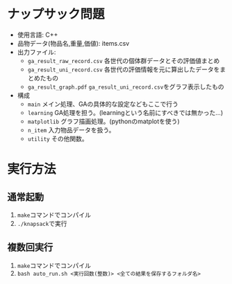 # ナップサック問題
- 使用言語: C++
- 品物データ(物品名,重量,価値): items.csv
- 出力ファイル:
  - `ga_result_raw_record.csv` 各世代の個体群データとその評価値まとめ
  - `ga_result_uni_record.csv` 各世代の評価情報を元に算出したデータをまとめたもの
  - `ga_result_graph.pdf` `ga_result_uni_record.csv`をグラフ表示したもの
- 構成
  - `main` メイン処理、GAの具体的な設定などもここで行う
  - `learning` GA処理を担う。(learningという名前にすべきでは無かった…)
  - `matplotlib` グラフ描画処理。(pythonのmatplotを使う)
  - `n_item` 入力物品データを扱う。
  - `utility` その他関数。
  
# 実行方法
## 通常起動
1. `make`コマンドでコンパイル
2. `./knapsack`で実行
## 複数回実行
1. `make`コマンドでコンパイル
2. `bash auto_run.sh <実行回数(整数)> <全ての結果を保存するフォルダ名>`
